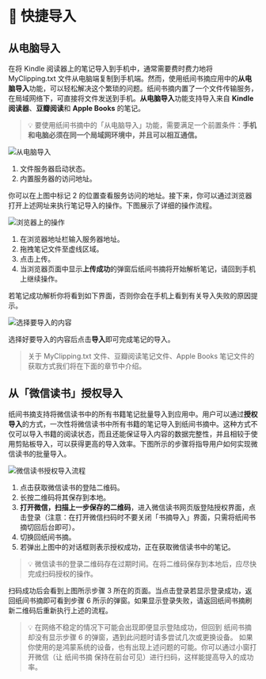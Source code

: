# 🚀 快捷导入

## 从电脑导入

在将 Kindle 阅读器上的笔记导入到手机中，通常需要费时费力地将 MyClipping.txt 文件从电脑端复制到手机端。然而，使用纸间书摘应用中的**从电脑导入**功能，可以轻松解决这个繁琐的问题。纸间书摘内置了一个文件传输服务，在局域网络下，可直接将文件发送到手机。**从电脑导入**功能支持导入来自 **Kindle 阅读器**、**豆瓣阅读**和 **Apple Books** 的笔记。

>💡 要使用纸间书摘中的「从电脑导入」功能，需要满足一个前置条件：**手机和电脑必须在同一个局域网环境中，并且可以相互通信。**

![从电脑导入](https://doc-1252413502.cos.ap-nanjing.myqcloud.com/Xnip2022-01-03_13-44-52.png)

1. 文件服务器启动状态。
2. 内置服务器的访问地址。

你可以在上图中标记 2 的位置查看服务访问的地址。接下来，你可以通过浏览器打开上述网址来执行笔记导入的操作。下图展示了详细的操作流程。

![浏览器上的操作](https://doc-1252413502.cos.ap-nanjing.myqcloud.com/Xnip2022-01-03_13-58-49.png)

1. 在浏览器地址栏输入服务器地址。
2. 拖拽笔记文件至虚线区域。
3. 点击上传。
4. 当浏览器页面中显示**上传成功**的弹窗后纸间书摘将开始解析笔记，请回到手机上继续操作。

若笔记成功解析你将看到如下界面，否则你会在手机上看到有关导入失败的原因提示。

![选择要导入的内容](https://doc-1252413502.cos.ap-nanjing.myqcloud.com/Xnip2022-01-03_14-11-41.png)

选择好要导入的内容后点击**导入**即可完成笔记的导入。

> 关于 MyClipping.txt 文件、豆瓣阅读笔记文件、Apple Books 笔记文件的获取方式我们将在下面的章节中介绍。

## 从「微信读书」授权导入

纸间书摘支持将微信读书中的所有书籍笔记批量导入到应用中。用户可以通过**授权导入**的方式，一次性将微信读书中所有书籍的笔记导入到纸间书摘中。这种方式不仅可以导入书籍的阅读状态，而且还能保证导入内容的数据完整性，并且相较于使用剪贴板导入，可以获得更高的导入效率。下图所示的步骤将指导用户如何实现微信读书的批量导入。

![微信读书授权导入流程](https://doc-1252413502.cos.ap-nanjing.myqcloud.com/Xnip2022-01-03_14-36-53.png)

1. 点击获取微信读书的登陆二维码。
2. 长按二维码将其保存到本地。
3. **打开微信，扫描上一步保存的二维码**，进入微信读书网页版登陆授权界面，点击登录（注意：在打开微信扫码时不要关闭「书摘导入」界面，只需将纸间书摘切回后台即可）。
4. 切换回纸间书摘。
5. 若弹出上图中的对话框则表示授权成功，正在获取微信读书中的笔记。

> 💡 微信读书的登录二维码存在过期时间。在将二维码保存到本地后，应尽快完成扫码授权的操作。

扫码成功后会看到上图所示步骤 3 所在的页面。当点击登录若显示登录成功，返回纸间书摘即可看到步骤 6 所示的弹窗。如果显示登录失败，请返回纸间书摘刷新二维码后重新执行上述的流程。

> 💡 在网络不稳定的情况下可能会出现即便显示登陆成功，但回到 纸间书摘 却没有显示步骤 6 的弹窗，遇到此问题时请多尝试几次或更换设备。
> 如果你使用的是鸿蒙系统的设备，也有出现上述问题的可能。你可以通过小窗打开微信（让 纸间书摘 保持在前台可见）进行扫码，这样能提高导入的成功率。